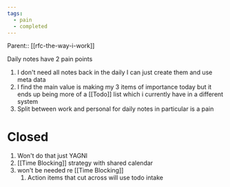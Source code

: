 ```yaml
---
tags:
  - pain
  - completed
---
```

Parent:: [[rfc-the-way-i-work]]

Daily notes have 2 pain points 
1. I don't need all notes back in the daily I can just create them and use meta data
2. I find the main value is making my 3 items of importance today but it ends up being more of a [[Todo]] list which i currently have in a different system
3. Split between work and personal for daily notes in particular is a pain

# Closed
1. Won't do that just YAGNI
2. [[Time Blocking]] strategy with shared calendar
3. won't be needed re [[Time Blocking]]
	1. Action items that cut across will use todo intake